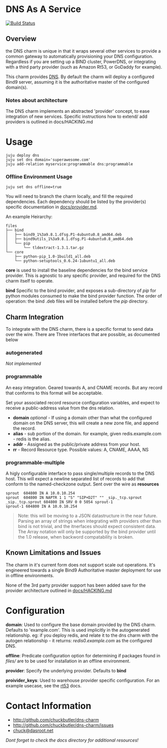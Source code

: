 # DNS As A Service

[![Build Status](http://drone.systemzoo.org/api/badge/github.com/chuckbutler/DNS-Charm/status.svg?branch=master)](http://drone.systemzoo.org/github.com/chuckbutler/DNS-Charm)

## Overview

the DNS charm is unique in that it wraps several other services to provide a common gateway to automatically provisioning your DNS configuration. Regardless if you are setting up a BIND cluster, PowerDNS, or integrating with a third party provider (such as Amazon Rt53, or GoDaddy for example).

This charm provides [DNS](http://en.wikipedia.org/wiki/Domain_Name_System). By default the charm will deploy a configured Bind9 server, assuming it is the authoritative master of the configured domain(s).


### Notes about architecture

The DNS charm implements an abstracted 'provider' concept, to ease integration of new services. Specific instructions how to extend/ add providers is outlined in docs/HACKING.md 

# Usage

    juju deploy dns
    juju set dns domain='superawesome.com'
    juju add-relation myservice:programmable dns:programmable

### Offline Environment Usage

    juju set dns offline=true

You will need to branch the charm locally, and fill the required dependencies. Each dependency should be listed by the provider(s) specific documentation in [docs/provider.md](docs/provider.md).

An example Heirarchy:

    files
    ├── bind
    │   ├── bind9_1%3a9.8.1.dfsg.P1-4ubuntu0.8_amd64.deb
    │   ├── bind9utils_1%3a9.8.1.dfsg.P1-4ubuntu0.8_amd64.deb
    │   └── pip
    │       └── tldextract-1.3.1.tar.gz
    └── core
        ├── python-pip_1.0-1build1_all.deb
        └── python-setuptools_0.6.24-1ubuntu1_all.deb

**core** is used to install the baseline dependencies for the bind service provider. This is agnostic to any specific provider, and required for the DNS charm itself to operate.

**bind** Specific to the bind provider, and exposes a sub-directory of *pip* for python modules consumed to make the bind provider function. The order of operation: the bind .deb files will be installed before the *pip* directory.


## Charm Integration

To integrate with the DNS charm, there is a specific format to send data over the wire. There are Three interfaces that are possible, as documented below


### autogenerated

*Not implemented*

### programmable

An easy integration. Geared towards A, and CNAME records. But any record that conforms to this format will be acceptable.

Set your associated record resource configuration variables, and expect to receive a public-address value from the dns relation.

- **domain** *optional* - If using a domain other than what the configured domain on the DNS server, this will create a new zone file, and append the record.
- **alias** - sub portion of the domain. for example, given redis.example.com - redis is the alias.
- **addr** - Assigned as the public/private address from your host.
- **rr** - Record Resource type. Possible values: A, CNAME, AAAA, NS


### programmable-multiple

A higly configurable interface to pass single/multiple records to the DNS host. This will expect a newline separated list of records to add that conform to the named-checkzone output. Sent over the wire as **resources**


    sprout  604800 IN A 10.0.10.254
    sprout  604800 IN NAPTR 1 1 "S" "SIP+D2T" "" _sip._tcp.sprout
    _sip._tcp.sprout 604800 IN SRV 0 0 5054 sprout-1
    sprout-1 604800 IN A 10.0.10.254


> Note: this will be moving to a JSON datastructure in the near future. Parsing
> an array of strings when integrating with providers other than bind is not
> trivial, and the itnerfaces should expect consistent data.
> The Array notation will only be supported by the bind provider until the
> 1.0 release, when backword compatability is broken.

## Known Limitations and Issues

The charm in it's current form does not support scale out operations. It's engineered towards a single Bind9 Authoritative master deployment for use in offline environments. 

None of the 3rd party provider support has been added save for the provider architecture outlined in [docs/HACKING.md](docs/HACKING.md)

# Configuration

**domain**: Used to configure the base domain provided by the DNS charm. Defaults to 'example.com'. This is used implicitly in the autogenerated relationship. eg: if you deploy redis, and relate it to the dns charm with the autogen relationship - it returns: *redis0.example.com* as the configured DNS.

**offline**: Predicate configuration option for determining if packages found in *files/<provider>* are to be used for installation in an offline environment.

**provider**: Specify the underlying provider. Defaults to **bind** 

**proivider_keys**: Used to warehouse provider specific configuration. For an example usecase, see the [rt53](contrib/rt53/README.md) docs.

# Contact Information

- http://github.com/chuckbutler/dns-charm
- http://github.com/chuckbutler/dns-charm/issues
- chuck@dasroot.net

*Dont forget to check the docs directory for additional resources!*
